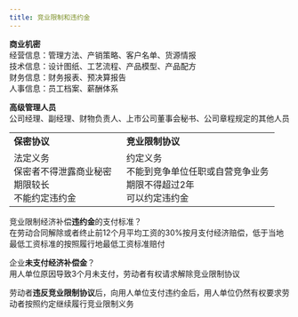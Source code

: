 ```yaml
---
title: 竞业限制和违约金
---
```

**商业机密**<br>
经营信息：管理方法、产销策略、客户名单、货源情报<br>
技术信息：设计图纸、工艺流程、产品模型、产品配方<br>
财务信息：财务报表、预决算报告<br>
人事信息：员工档案、薪酬体系

**高级管理人员**<br>
公司经理、副经理、财物负责人、上市公司董事会秘书、公司章程规定的其他人员

<table><colgroup><col style="width: 42%" /><col style="width: 57%" /></colgroup><tbody><tr class="odd"><td><strong>保密协议</strong></td><td><strong>竞业限制协议</strong></td></tr><tr class="even"><td>法定义务<br />
保密者不得泄露商业秘密<br />
期限较长<br />
不能约定违约金</td><td>约定义务<br />
不能到竞争单位任职或自营竞争业务<br />
期限不得超过2年<br />
可以约定违约金</td></tr></tbody></table>

竞业限制经济补偿**违约金**的支付标准？<br>
在劳动合同解除或者终止前12个月平均工资的30%按月支付经济赔偿，低于当地最低工资标准的按照履行地最低工资标准赔付

企业**未支付经济补偿金**？<br>
用人单位原因导致3个月未支付，劳动者有权请求解除竞业限制协议

劳动者**违反竞业限制协议**后，向用人单位支付违约金后，用人单位仍然有权要求劳动者按照约定继续履行竞业限制义务
